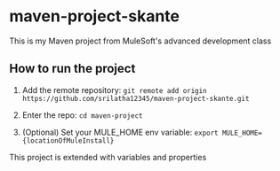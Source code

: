# maven-project-skante 

This is my Maven project from MuleSoft's advanced development class

## How to run the project

1. Add the remote repository: `git remote add origin https://github.com/srilatha12345/maven-project-skante.git`

1. Enter the repo: `cd maven-project`

1. (Optional) Set your MULE_HOME env variable: `export MULE_HOME={locationOfMuleInstall}`

This project is extended with variables and properties



